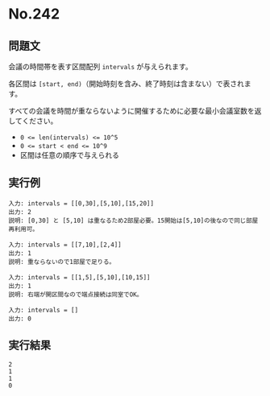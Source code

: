 # No.242

## 問題文

会議の時間帯を表す区間配列 `intervals` が与えられます。

各区間は `[start, end)`（開始時刻を含み、終了時刻は含まない）で表されます。

すべての会議を時間が重ならないように開催するために必要な最小会議室数を返してください。

* `0 <= len(intervals) <= 10^5`
* `0 <= start < end <= 10^9`
* 区間は任意の順序で与えられる

## 実行例

```
入力: intervals = [[0,30],[5,10],[15,20]]
出力: 2
説明: [0,30] と [5,10] は重なるため2部屋必要。15開始は[5,10]の後なので同じ部屋再利用可。

入力: intervals = [[7,10],[2,4]]
出力: 1
説明: 重ならないので1部屋で足りる。

入力: intervals = [[1,5],[5,10],[10,15]]
出力: 1
説明: 右端が開区間なので端点接続は同室でOK。

入力: intervals = []
出力: 0
```

## 実行結果

```
2
1
1
0
```
